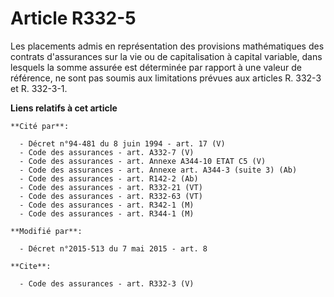 # Article R332-5

Les placements admis en représentation des provisions mathématiques des contrats d'assurances sur la vie ou de capitalisation
à capital variable, dans lesquels la somme assurée est déterminée par rapport à une valeur de référence, ne sont pas soumis
aux limitations prévues aux articles R. 332-3 et R. 332-3-1.

**Liens relatifs à cet article**

	**Cité par**:

	  - Décret n°94-481 du 8 juin 1994 - art. 17 (V)
	  - Code des assurances - art. A332-7 (V)
	  - Code des assurances - art. Annexe A344-10 ETAT C5 (V)
	  - Code des assurances - art. Annexe art. A344-3 (suite 3) (Ab)
	  - Code des assurances - art. R142-2 (Ab)
	  - Code des assurances - art. R332-21 (VT)
	  - Code des assurances - art. R332-63 (VT)
	  - Code des assurances - art. R342-1 (M)
	  - Code des assurances - art. R344-1 (M)

	**Modifié par**:

	  - Décret n°2015-513 du 7 mai 2015 - art. 8

	**Cite**:

	  - Code des assurances - art. R332-3 (V)
